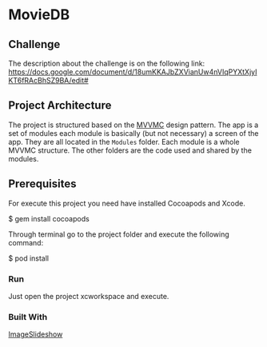 # MovieDB

## Challenge
The description about the challenge is on the following link: https://docs.google.com/document/d/18umKKAJbZXVianUw4nVIqPYXtXjyIKT6fRAcBhSZ9BA/edit#


## Project Architecture

The project is structured based on the [MVVMC](https://www.runtastic.com/blog/en/mvvmc-adapting-the-mvvm-design-pattern-at-runtastic/) design pattern. The app is a set of modules each module is basically (but not necessary) a screen of the app. They are all located in the  `Modules`  folder. Each module is a whole MVVMC structure. The other folders are the code used and shared by the modules.


## Prerequisites

For execute this project you need have installed Cocoapods and Xcode.

$ gem install cocoapods

Through terminal go to the project folder and execute the following command:

$ pod install


### Run

Just open the project xcworkspace and execute.


### Built With

[ImageSlideshow](https://github.com/zvonicek/ImageSlideshow "ImageSlideshow") 
